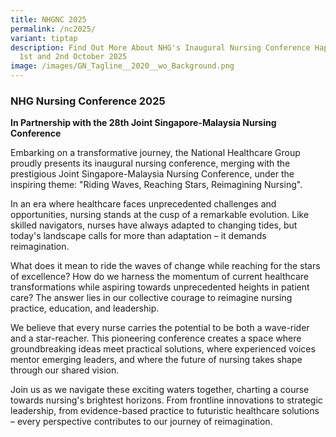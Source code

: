 ```yaml
---
title: NHGNC 2025
permalink: /nc2025/
variant: tiptap
description: Find Out More About NHG's Inaugural Nursing Conference Happening On
  1st and 2nd October 2025
image: /images/GN_Tagline__2020__wo_Background.png
---
```

<h3><strong>NHG Nursing Conference 2025</strong></h3>
<p><strong>In Partnership with the 28th Joint Singapore-Malaysia Nursing Conference</strong>
</p>
<p>Embarking on a transformative journey, the National Healthcare Group proudly
presents its inaugural nursing conference, merging with the prestigious
Joint Singapore-Malaysia Nursing Conference, under the inspiring theme:
"Riding Waves, Reaching Stars, Reimagining Nursing".</p>
<p>In an era where healthcare faces unprecedented challenges and opportunities,
nursing stands at the cusp of a remarkable evolution. Like skilled navigators,
nurses have always adapted to changing tides, but today's landscape calls
for more than adaptation – it demands reimagination.</p>
<p>What does it mean to ride the waves of change while reaching for the stars
of excellence? How do we harness the momentum of current healthcare transformations
while aspiring towards unprecedented heights in patient care? The answer
lies in our collective courage to reimagine nursing practice, education,
and leadership.</p>
<p>We believe that every nurse carries the potential to be both a wave-rider
and a star-reacher. This pioneering conference creates a space where groundbreaking
ideas meet practical solutions, where experienced voices mentor emerging
leaders, and where the future of nursing takes shape through our shared
vision.</p>
<p>Join us as we navigate these exciting waters together, charting a course
towards nursing's brightest horizons. From frontline innovations to strategic
leadership, from evidence-based practice to futuristic healthcare solutions
– every perspective contributes to our journey of reimagination.</p>